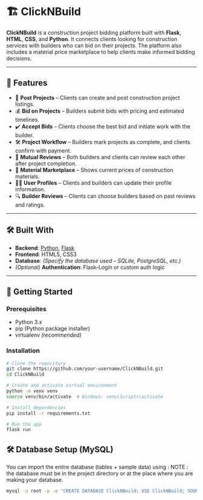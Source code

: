 # 🏗️ ClickNBuild

**ClickNBuild** is a construction project bidding platform built with **Flask**, **HTML**, **CSS**, and **Python**. It connects clients looking for construction services with builders who can bid on their projects. The platform also includes a material price marketplace to help clients make informed bidding decisions.

---

## 📌 Features

- 📝 **Post Projects** – Clients can create and post construction project listings.
- 💰 **Bid on Projects** – Builders submit bids with pricing and estimated timelines.
- ✔️ **Accept Bids** – Clients choose the best bid and initiate work with the builder.
- 🛠️ **Project Workflow** – Builders mark projects as complete, and clients confirm with payment.
- 🌟 **Mutual Reviews** – Both builders and clients can review each other after project completion.
- 🛒 **Material Marketplace** – Shows current prices of construction materials.
- 🧑‍💼 **User Profiles** – Clients and builders can update their profile information.
- 🔍 **Builder Reviews** – Clients can choose builders based on past reviews and ratings.

---

## 🛠️ Built With

- **Backend**: [Python](https://www.python.org/), [Flask](https://flask.palletsprojects.com/)
- **Frontend**: HTML5, CSS3
- **Database**: *(Specify the database used – SQLite, PostgreSQL, etc.)*
- *(Optional)* **Authentication**: Flask-Login or custom auth logic


---

## 🚀 Getting Started

### Prerequisites

- Python 3.x
- pip (Python package installer)
- virtualenv *(recommended)*

### Installation

```bash
# Clone the repository
git clone https://github.com/your-username/ClickNBuild.git
cd ClickNBuild

# Create and activate virtual environment
python -m venv venv
source venv/bin/activate  # Windows: venv\Scripts\activate

# Install dependencies
pip install -r requirements.txt

# Run the app
flask run

```
## 🛠️ Database Setup (MySQL)

You can import the entire database (tables + sample data) using :
NOTE : the database must be in the project directory or at the place where you are making your database.
```bash
mysql -u root -p -e "CREATE DATABASE ClickNBuild; USE ClickNBuild; SOURCE ClickNBuild.sql;"
